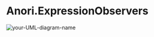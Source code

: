 # Anori.ExpressionObservers
![your-UML-diagram-name](http://www.plantuml.com/plantuml/proxy?cache=no&src=https://github.com/anorisoft/Anori.WinUI.Commands/blob/master/example-uml.iuml)
